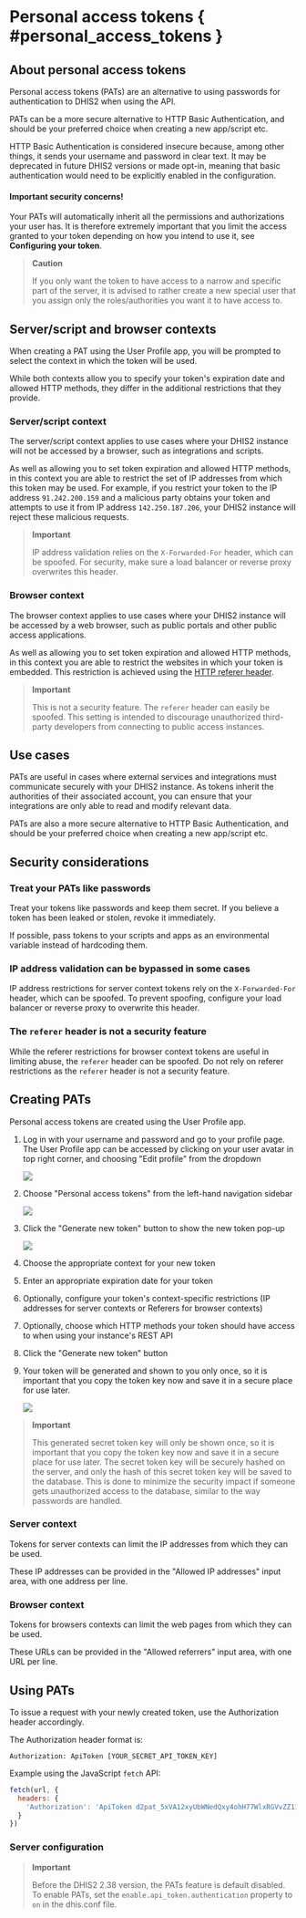 # Personal access tokens { #personal_access_tokens }

## About personal access tokens

Personal access tokens (PATs) are an alternative to using passwords for
authentication to DHIS2 when using the API.

PATs can be a more secure alternative to HTTP Basic Authentication,
and should be your preferred choice when creating a new app/script etc.

HTTP Basic Authentication is considered insecure because, among other things,
it sends your username and password in clear text. It may be deprecated in
future DHIS2 versions or made opt-in, meaning that basic authentication would
need to be explicitly enabled in the configuration.

#### Important security concerns!

Your PATs will automatically inherit all the permissions and authorizations your
user has. It is therefore extremely important that you limit the access granted to
your token depending on how you intend to use it, see **Configuring your token**.

> **Caution** 
> 
> If you only want the token to have access to a narrow and specific part of the
> server, it is advised to rather create a new special user that you assign only
> the roles/authorities you want it to have access to.


## Server/script and browser contexts

When creating a PAT using the User Profile app, you will be prompted to select
the context in which the token will be used.

While both contexts allow you to specify your token's expiration date and allowed HTTP
methods, they differ in the additional restrictions that they provide.

### Server/script context

The server/script context applies to use cases where your DHIS2 instance will
not be accessed by a browser, such as integrations and scripts.

As well as allowing you to set token expiration and allowed HTTP methods, in
this context you are able to restrict the set of IP addresses from which this
token may be used. For example, if you restrict your token to the IP address
`91.242.200.159` and a malicious party obtains your token and attempts to use it
from IP address `142.250.187.206`, your DHIS2 instance will reject these
malicious requests.

> **Important**
> 
> IP address validation relies on the `X-Forwarded-For` header, which can be spoofed.
> For security, make sure a load balancer or reverse proxy overwrites this header.

### Browser context

The browser context applies to use cases where your DHIS2 instance will be
accessed by a web browser, such as public portals and other public access
applications.

As well as allowing you to set token expiration and allowed HTTP methods, in
this context you are able to restrict the websites in which your token is
embedded. This restriction is achieved using the [HTTP referer
header](https://en.wikipedia.org/wiki/HTTP_referer).

> **Important**
> 
> This is not a security feature. The `referer` header can easily be spoofed.
> This setting is intended to discourage unauthorized third-party developers from connecting
> to public access instances.


## Use cases

PATs are useful in cases where external services and integrations must
communicate securely with your DHIS2 instance. As tokens inherit the authorities
of their associated account, you can ensure that your integrations are only able
to read and modify relevant data.

PATs are also a more secure alternative to HTTP Basic Authentication, and should
be your preferred choice when creating a new app/script etc.


## Security considerations

### Treat your PATs like passwords

Treat your tokens like passwords and keep them secret. If you believe a token
has been leaked or stolen, revoke it immediately.

If possible, pass tokens to your scripts and apps as an environmental variable
instead of hardcoding them.

### IP address validation can be bypassed in some cases

IP address restrictions for server context tokens rely on the
`X-Forwarded-For` header, which can be spoofed. To prevent spoofing, configure
your load balancer or reverse proxy to overwrite this header.

### The `referer` header is not a security feature

While the referer restrictions for browser context tokens are useful in limiting
abuse, the `referer` header can be spoofed. Do not rely on referer restrictions
as the `referer` header is not a security feature.


## Creating PATs

Personal access tokens are created using the User Profile app.

1. Log in with your username and password and go to your profile page. The User
   Profile app can be accessed by clicking on your user avatar in top right
   corner, and choosing "Edit profile" from the dropdown

   ![](resources/images/personal_access_tokens/user_profile.png)
2. Choose "Personal access tokens" from the left-hand navigation sidebar

   ![](resources/images/personal_access_tokens/manage_tokens.png)
3. Click the "Generate new token" button to show the new token pop-up

   ![](resources/images/personal_access_tokens/contexts.png)
4. Choose the appropriate context for your new token
5. Enter an appropriate expiration date for your token
6. Optionally, configure your token's context-specific restrictions (IP
   addresses for server contexts or Referers for browser contexts)
7. Optionally, choose which HTTP methods your token should have access to when using your
   instance's REST API
8. Click the "Generate new token" button
9. Your token will be generated and shown to you only once, so it is important
   that you copy the token key now and save it in a secure place for use later.

   ![](resources/images/personal_access_tokens/new_token.png)

> **Important**
> 
> This generated secret token key will only be shown once, so it is important
> that you copy the token key now and save it in a secure place for use later.
> The secret token key will be securely hashed on the server, and only the hash of this secret token
> key will be saved to the database. This is done to minimize the security impact if someone gets
> unauthorized access to the database, similar to the way passwords are handled.

### Server context

Tokens for server contexts can limit the IP addresses from which they can be used.

These IP addresses can be provided in the "Allowed IP addresses" input area,
with one address per line.

### Browser context

Tokens for browsers contexts can limit the web pages from which they can be used.

These URLs can be provided in the "Allowed referrers" input area, with one URL
per line.


## Using PATs

To issue a request with your newly created token, use the Authorization header
accordingly.

The Authorization header format is:

```
Authorization: ApiToken [YOUR_SECRET_API_TOKEN_KEY]
```

Example using the JavaScript `fetch` API:

```js
fetch(url, {
  headers: {
    'Authorization': 'ApiToken d2pat_5xVA12xyUbWNedQxy4ohH77WlxRGVvZZ1151814092',
  }
})
```

### Server configuration

> **Important**
>
> Before the DHIS2 2.38 version, the PATs feature is default disabled.
> To enable PATs, set the `enable.api_token.authentication` property to `on` in the dhis.conf file.